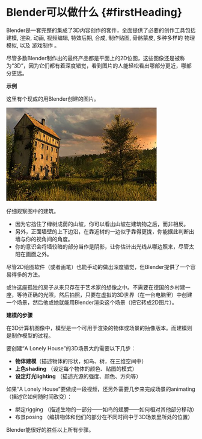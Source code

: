 # Blender可以做什么 {#firstHeading}

Blender是一套完整的集成了3D内容创作的套件，全面提供了必要的创作工具包括 建模, 渲染, 动画, 视频编辑, 特效后期, 合成, 制作贴图, 骨骼蒙皮, 多种多样的 物理模拟, 以及 游戏制作 。

尽管多数Blender制作出的最终产品都是平面上的2D位图，这些图像还是被称为“3D”，因为它们都有着深度错觉，看到图片的人能轻松看出哪部分更近，哪部分更远。

**示例**

这里有个现成的用Blender创建的图片。

![&quot;A Lonely House&quot;,Mayqel制作](./images/400px-Lone_House.jpg)

仔细观察图中的建筑。

* 因为它挡住了绿树成荫的山坡，你可以看出山坡在建筑物之后，而非相反。
* 另外，正面墙壁的上下边沿，在靠近树的一边似乎靠得更拢，你能据此判断出墙与你的视角间的角度。
* 你的意识会将墙较暗的部分当作是阴影，让你估计出光线从哪边照来，尽管太阳在画面之外。

尽管2D绘图软件（或者画笔）也能手动的做出深度错觉，但Blender提供了一个容易得多的方法。

或许这座孤独的房子从来只存在于艺术家的想像之中。不需要在德国的乡村建一座，等待正确的光照，然后拍照，只要在虚拟的3D世界（在一台电脑里）中创建一个场景，然后他或她就能用Blender渲染这个场景（把它转成2D图片）。

**建模的步骤**

在3D计算机图像中，模型是一个可用于渲染的物体或场景的抽像版本。而建模则是制作模型的过程。

要创建“A Lonely House”的3D场景大约需要以下几步：

* **物体建模**（描述物体的形状，如鸟、树，在三维空间中）
* **上色shading**
   （设定每个物体的颜色、贴图的模式）
* **设定灯光lighting**
   （描述光源的强度、颜色、方向等）

如果“A Lonely House”要做成一段视频，还另外需要几步来完成场景的animating（描述它如何随时间改变）：

* 绑定rigging
   （描述生物的一部分——如鸟的翅膀——如何相对其他部分移动）
* 布景posing
   （编排物体和他们的部分在不同时间中于3D场景里所处的位置）

Blender能很好的胜任以上所有步骤。

